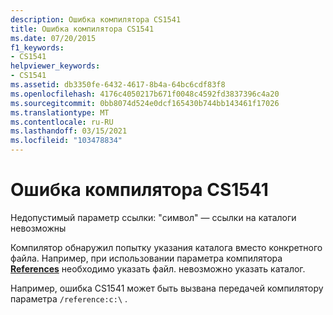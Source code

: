 ```yaml
---
description: Ошибка компилятора CS1541
title: Ошибка компилятора CS1541
ms.date: 07/20/2015
f1_keywords:
- CS1541
helpviewer_keywords:
- CS1541
ms.assetid: db3350fe-6432-4617-8b4a-64bc6cdf83f8
ms.openlocfilehash: 4176c4050217b671f0048c4592fd3837396c4a20
ms.sourcegitcommit: 0bb8074d524e0dcf165430b744bb143461f17026
ms.translationtype: MT
ms.contentlocale: ru-RU
ms.lasthandoff: 03/15/2021
ms.locfileid: "103478834"
---
```

# <a name="compiler-error-cs1541"></a>Ошибка компилятора CS1541

Недопустимый параметр ссылки: "символ" — ссылки на каталоги невозможны  
  
 Компилятор обнаружил попытку указания каталога вместо конкретного файла. Например, при использовании параметра компилятора [**References**](../language-reference/compiler-options/inputs.md#references) необходимо указать файл. невозможно указать каталог.  
  
 Например, ошибка CS1541 может быть вызвана передачей компилятору параметра `/reference:c:\` .
